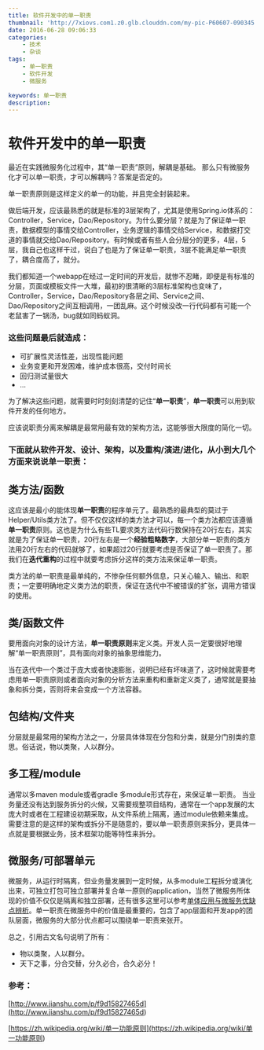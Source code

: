 ```yaml
---
title: 软件开发中的单一职责
thumbnail: 'http://7xiovs.com1.z0.glb.clouddn.com/my-pic-P60607-090345.jpg'
date: 2016-06-28 09:06:33
categories:
	- 技术
	- 杂谈
tags:
	- 单一职责
	- 软件开发
	- 微服务

keywords: 单一职责
description:
---
```


# 软件开发中的单一职责

 
最近在实践微服务化过程中，其“单一职责”原则，解耦是基础。
那么只有微服务化才可以单一职责，才可以解耦吗？答案是否定的。

单一职责原则是这样定义的单一的功能，并且完全封装起来。

做后端开发，应该最熟悉的就是标准的3层架构了，尤其是使用Spring.io体系的：Controller，Service，Dao/Repository。为什么要分层？就是为了保证单一职责，数据模型的事情交给Controller，业务逻辑的事情交给Service，和数据打交道的事情就交给Dao/Repository。有时候或者有些人会分层分的更多，4层，5层，我自己也这样干过，说白了也是为了保证单一职责，3层不能满足单一职责了，耦合度高了，就分。

我们都知道一个webapp在经过一定时间的开发后，就惨不忍睹，即便是有标准的分层，页面或模板文件一大堆，最初的很清晰的3层标准架构也变味了，Controller，Service，Dao/Repository各层之间、Service之间、Dao/Repository之间互相调用，一团乱麻。这个时候没改一行代码都有可能一个老鼠害了一锅汤，bug就如同蚂蚁洞。

### 这些问题最后就造成：
- 可扩展性灵活性差，出现性能问题
- 业务变更和开发困难，维护成本很高，交付时间长
- 回归测试量很大
- ...

为了解决这些问题，就需要时时刻刻清楚的记住“**单一职责**”，**单一职责**可以用到软件开发的任何地方。

应该说职责分离来解耦是最常用最有效的架构方法，这能够很大限度的简化一切。

### 下面就从软件开发、设计、架构，以及重构/演进/进化，从小到大几个方面来说说**单一职责**：

## 类方法/函数

这应该是最小的能体现**单一职责**的程序单元了。最熟悉的最典型的莫过于Helper/Utils类方法了。但不仅仅这样的类方法才可以，每一个类方法都应该遵循**单一职责**原则。这也是为什么有些TL要求类方法代码行数保持在20行左右，其实就是为了保证单一职责，20行左右是一个**经验粗略数字**，大部分单一职责的类方法用20行左右的代码就够了，如果超过20行就要考虑是否保证了单一职责了。那我们在**迭代重构**的过程中就要考虑拆分这样的类方法来保证单一职责。

类方法的单一职责是最单纯的，不惨杂任何额外信息，只关心输入、输出、和职责；一定要明确地定义类方法的职责，保证在迭代中不被错误的扩张，调用方错误的使用。

## 类/函数文件
	
要用面向对象的设计方法，**单一职责原则**来定义类。开发人员一定要很好地理解“单一职责原则”，具有面向对象的抽象思维能力。

当在迭代中一个类过于庞大或者快速膨胀，说明已经有坏味道了，这时候就需要考虑用单一职责原则或者面向对象的分析方法来重构和重新定义类了，通常就是要抽象和拆分类，否则将来会变成一个方法容器。

## 包结构/文件夹

分层就是最常用的架构方法之一，分层具体体现在分包和分类，就是分门别类的意思。俗话说，物以类聚，人以群分。

## 多工程/module

通常以多maven module或者gradle 多module形式存在，来保证单一职责。
当业务量还没有达到服务拆分的火候，又需要规整项目结构，通常在一个app发展的太庞大时或者在工程建设初期采取，从文件系统上隔离，通过module依赖来集成。需要注意的是这样的架构或拆分不是随意的，要以单一职责原则来拆分，更具体一点就是要根据业务，技术框架功能等特性来拆分。

## 微服务/可部署单元

微服务，从运行时隔离，但业务量发展到一定时候，从多module工程拆分或演化出来，可独立打包可独立部署并复合单一原则的application，当然了微服务所体现的价值不仅仅是隔离和独立部署，还有很多这里可以参考[单体应用与微服务优缺点辨析](<http://www.infoq.com/cn/news/2015/04/single-app-micro-service>)。单一职责在微服务中的价值是最重要的，包含了app层面和开发app的团队层面，微服务的大部分优点都可以围绕单一职责来张开。


总之，引用古文名句说明了所有：

- 物以类聚，人以群分。
- 天下之事，分合交替，分久必合，合久必分！
 
 
 
### 参考：

 [http://www.jianshu.com/p/f9d15827465d](<http://www.jianshu.com/p/f9d15827465d>)
 
 [https://zh.wikipedia.org/wiki/单一功能原则](<https://zh.wikipedia.org/wiki/单一功能原则>)


